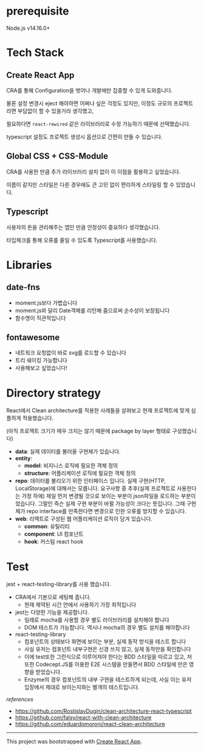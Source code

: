 # prerequisite

Node.js v14.16.0+

# Tech Stack

## Create React App

CRA를 통해 Configuration을 벗어나 개발에만 집중할 수 있게 도와줍니다.

물론 설정 변경시 eject 해야하면 어쩌나 싶은 걱정도 있지만, 이정도 규모의 프로젝트라면 부담없이 할 수 있을거라 생각했고,

필요하다면  `react-rewired` 같은 라이브러리로 수정 가능하기 때문에 선택했습니다.

typescript 설정도 프로젝트 생성시 옵션으로 간편히 만들 수 있습니다.

## Global CSS + CSS-Module

CRA를 사용한 만큼 추가 라이브러리 설치 없이 이 이점을 활용하고 싶었습니다.

이름이 같지만 스타일은 다른 경우에도 큰 고민 없이 편리하게 스타일링 할 수 있었습니다.

## Typescript

사용자의 돈을 관리해주는 앱인 만큼 안정성이 중요하다 생각했습니다.

타입체크를 통해 오류를 줄일 수 있도록 Typescript를 사용했습니다.

# Libraries

## date-fns

* moment.js보다 가볍습니다
* moment.js와 달리 Date객체를 리턴해 줌으로써 순수성이 보장됩니다
* 함수명이 직관적입니다

## fontawesome

* 네트워크 요청없이 바로 svg를 로드할 수 있습니다
* 트리 쉐이킹 가능합니다
* 사용해보고 싶었습니다!

# Directory strategy

React에서 Clean architecture를 적용한 사례들을 살펴보고 현재 프로젝트에 맞게 심플하게 적용했습니다.

(아직 프로젝트 크기가 매우 크지는 않기 때문에 package by layer 형태로 구성했습니다)

- **data**: 실제 데이터를 불러올 구현체가 있습니다.
- **entity**: 
    - **model**: 비지니스 로직에 필요한 객체 정의
    - **structure**: 어플리케이션 로직에 필요한 객체 정의
- **repo**: 데이터를 불리오기 위한 인터페이스 입니다. 실제 구현(HTTP, LocalStorage)에 대해서는 모릅니다. 요구사항 중 추후(실제 프로젝트로 사용한다는 가정 하에) 제일 먼저 변경될 것으로 보이는 부분이 json파일을 로드하는 부분이었습니다. 그말인 즉슨 실제 구현 부분이 바뀔 가능성이 크다는 뜻입니다. 그때 구현체가 repo interface를 만족한다면 변경으로 인한 오류를 방지할 수 있습니다.
- **web**: 리액트로 구성된 웹 어플리케이션 로직이 담겨 있습니다.
    - **common**: 유틸리티
    - **component**: UI 컴포넌트
    - **hook**: 커스텀 react hook

# Test

jest + react-testing-library를 사용 했습니다.

- CRA에서 기본으로 세팅해 줍니다.
  - 현재 제약된 시간 안에서 사용하기 가장 최적입니다
- jest는 다양한 기능을 제공합니다. 
  - 일례로 mocha를 사용할 경우 별도 라이브러리를 설치해야 합니다
  - DOM 테스트가 가능합니다. 역시나 mocha의 경우 별도 설치를 해야합니다
- react-testing-library
  - 컴포넌트의 상태보다 화면에 보이는 부분, 실제 동작 방식을 테스트 합니다
  - 사실 유저는 컴포넌트 내부구현은 신경 쓰지 않고, 실제 동작만을 확인합니다
  - 이에 test또한 그런식으로 이루어져야 한다는 BDD 스타일을 따르고 있고, 저 또한 Codecept.JS를 이용한 E2E 시스템을 만들면서 BDD 스타일에 만은 영향을 받았습니다.
  - Enzyme의 경우 컴포넌트의 내부 구현을 테스트하게 되는데, 사실 이는 유저 입장에서 제대로 보이는지와는 별개의 테스트입니다.

_references_
- https://github.com/RostislavDugin/clean-architecture-react-typescript
- https://github.com/falsy/react-with-clean-architecture
- https://github.com/eduardomoroni/react-clean-architecture



---

This project was bootstrapped with [Create React App](https://github.com/facebook/create-react-app).